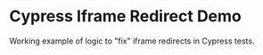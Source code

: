# Cypress Iframe Redirect Demo

Working example of logic to "fix" iframe redirects in Cypress tests. 
